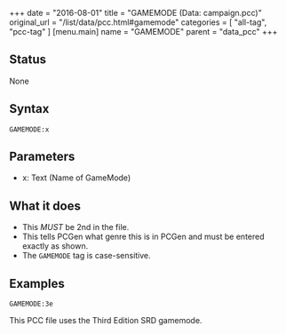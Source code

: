 +++
date = "2016-08-01"
title = "GAMEMODE (Data: campaign.pcc)"
original_url = "/list/data/pcc.html#gamemode"
categories = [ "all-tag", "pcc-tag" ]
[menu.main]
    name = "GAMEMODE"
    parent = "data_pcc"
+++

## Status

None

## Syntax

`GAMEMODE:x`

## Parameters

-   x: Text (Name of GameMode)



What it does
------------

-   This *MUST* be 2nd in the file.
-   This tells PCGen what genre this is in PCGen and must be entered
    exactly as shown.
-   The `GAMEMODE` tag is case-sensitive.

Examples
--------

`GAMEMODE:3e`

This PCC file uses the Third Edition SRD gamemode.

